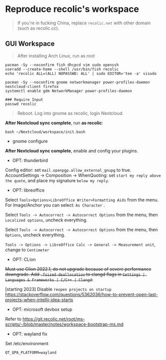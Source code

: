 # Reproduce recolic's workspace

> If you're in fucking China, replace `recolic.net` with other domain (such as recolic.cc). 

## GUI Workspace

> After installing Arch Linux, run as root

```
pacman -Sy --noconfirm fish dhcpcd vim sudo openssh
useradd --create-home --shell /usr/bin/fish recolic
echo 'recolic ALL=(ALL) NOPASSWD: ALL' | sudo EDITOR='tee -a' visudo

pacman -Sy --noconfirm gnome networkmanager power-profiles-daemon nextcloud-client firefox
systemctl enable gdm NetworkManager power-profiles-daemon

### Require Input
passwd recolic

```

> Reboot. Log into gnome as recolic, login Nextcloud.

**After Nextcloud sync complete**, run **as recolic**:

```
bash ~/Nextcloud/workspace/init.bash
```

<!--
# doesn't work for intel NIC
echo "options cfg80211 ieee80211_regdom=AU" >> /etc/modprobe.d/cfg80211.conf
echo "options cfg80211 internal_regdb=y" >> /etc/modprobe.d/cfg80211.conf
echo "options cfg80211 crda_support=y" >> /etc/modprobe.d/cfg80211.conf
pacman -S --noconfirm wireless-regdb
-->

- gnome configure

**After Nextcloud sync complete**, enable and config your plugins.

- OPT: thunderbird

Config editor: set `mail.openpgp.allow_external_gnupg` to true.   
AccountSettings -> Composition -> WhenQuoting: set `start my reply above the quote`, and place my signature `below my reply`. 

- OPT: libreoffice

Select `Tools>Options>LibreOffice Writer>Formatting Aids` from the menu. For Image/Anchor you can select: `As Character` .

Select `Tools -> Autocorrect -> Autocorrect Options` from the menu, then `Localized options`, uncheck everything. 

Select `Tools -> Autocorrect -> Autocorrect Options` from the menu, then `Options`, uncheck everything. 

`Tools -> Options -> LibreOffice Calc -> General -> Measurement unit`, change to `Centimeter`

- OPT: CLion

~~Must use Clion 2022.1, do not upgrade because of severe performance downgrade.
Add `-fsized-deallocation` to clangd flags in `Settings | Languages & Frameworks | C/C++ | Clangd`.~~


[starting 2023] Disable `reopen projects on startup` <https://stackoverflow.com/questions/5362036/how-to-prevent-open-last-projects-when-intellij-idea-starts>

- OPT: microsoft devbox setup

Refer to <https://git.recolic.net/root/ms-scripts/-/blob/master/notes/workspace-bootstrap-ms.md>

- OPT: wayland fix

Set /etc/environment

```
QT_QPA_PLATFORM=wayland
```
